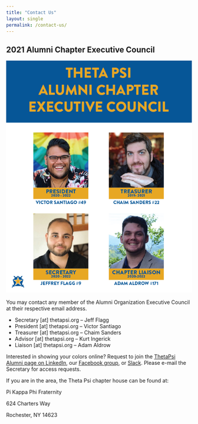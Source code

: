 ```yaml
---
title: "Contact Us"
layout: single
permalink: /contact-us/
---
```


## 2021 Alumni Chapter Executive Council

<img src="../assets/images/2021_exec_council.png"/>

You may contact any member of the Alumni Organization Executive Council
at their respective email address.

* Secretary [at] thetapsi.org – Jeff Flagg
* President [at] thetapsi.org – Victor Santiago
* Treasurer [at] thetapsi.org – Chaim Sanders
* Advisor [at] thetapsi.org – Kurt Ingerick
* Liaison [at] thetapsi.org – Adam Aldrow

Interested in showing your colors online? Request to join the
[ThetaPsi Alumni page on LinkedIn](https://www.linkedin.com/groups/6544800/),
our [Facebook group](https://www.facebook.com/groups/116095031796783/),
or [Slack](https://pkp-thetapsi.slack.com).
Please e-mail the Secretary for access requests.

If you are in the area, the Theta Psi chapter house can be found at:

Pi Kappa Phi Fraternity

624 Charters Way

Rochester, NY 14623
